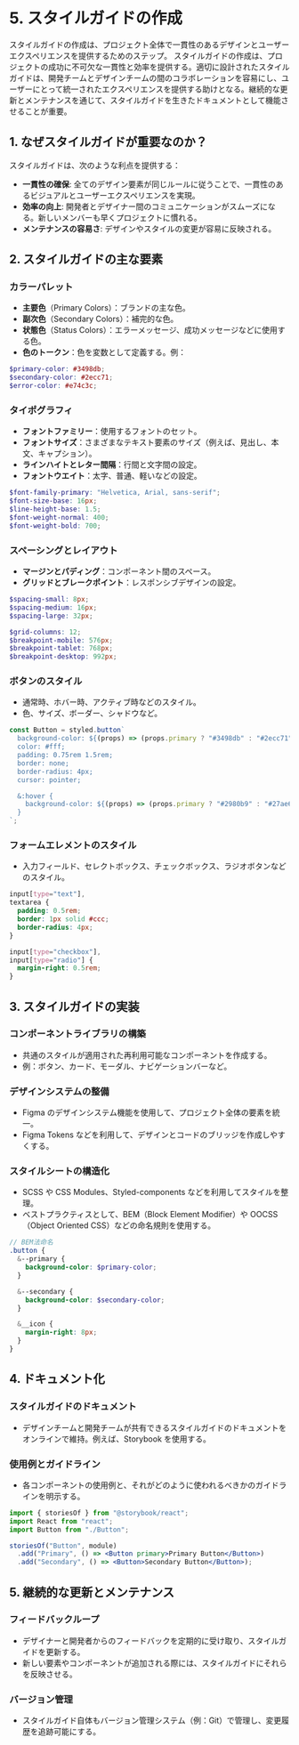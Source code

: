 # 5. スタイルガイドの作成

スタイルガイドの作成は、プロジェクト全体で一貫性のあるデザインとユーザーエクスペリエンスを提供するためのステップ。
スタイルガイドの作成は、プロジェクトの成功に不可欠な一貫性と効率を提供する。適切に設計されたスタイルガイドは、開発チームとデザインチームの間のコラボレーションを容易にし、ユーザーにとって統一されたエクスペリエンスを提供する助けとなる。継続的な更新とメンテナンスを通じて、スタイルガイドを生きたドキュメントとして機能させることが重要。

## 1. なぜスタイルガイドが重要なのか？

スタイルガイドは、次のような利点を提供する：

- **一貫性の確保**: 全てのデザイン要素が同じルールに従うことで、一貫性のあるビジュアルとユーザーエクスペリエンスを実現。
- **効率の向上**: 開発者とデザイナー間のコミュニケーションがスムーズになる。新しいメンバーも早くプロジェクトに慣れる。
- **メンテナンスの容易さ**: デザインやスタイルの変更が容易に反映される。

## 2. スタイルガイドの主な要素

### カラーパレット

- **主要色**（Primary Colors）：ブランドの主な色。
- **副次色**（Secondary Colors）：補完的な色。
- **状態色**（Status Colors）：エラーメッセージ、成功メッセージなどに使用する色。
- **色のトークン**：色を変数として定義する。例：

```scss
$primary-color: #3498db;
$secondary-color: #2ecc71;
$error-color: #e74c3c;
```

### タイポグラフィ

- **フォントファミリー**：使用するフォントのセット。
- **フォントサイズ**：さまざまなテキスト要素のサイズ（例えば、見出し、本文、キャプション）。
- **ラインハイトとレター間隔**：行間と文字間の設定。
- **フォントウエイト**：太字、普通、軽いなどの設定。

```scss
$font-family-primary: "Helvetica, Arial, sans-serif";
$font-size-base: 16px;
$line-height-base: 1.5;
$font-weight-normal: 400;
$font-weight-bold: 700;
```

### スペーシングとレイアウト

- **マージンとパディング**：コンポーネント間のスペース。
- **グリッドとブレークポイント**：レスポンシブデザインの設定。

```scss
$spacing-small: 8px;
$spacing-medium: 16px;
$spacing-large: 32px;

$grid-columns: 12;
$breakpoint-mobile: 576px;
$breakpoint-tablet: 768px;
$breakpoint-desktop: 992px;
```

### ボタンのスタイル

- 通常時、ホバー時、アクティブ時などのスタイル。
- 色、サイズ、ボーダー、シャドウなど。

```jsx
const Button = styled.button`
  background-color: ${(props) => (props.primary ? "#3498db" : "#2ecc71")};
  color: #fff;
  padding: 0.75rem 1.5rem;
  border: none;
  border-radius: 4px;
  cursor: pointer;

  &:hover {
    background-color: ${(props) => (props.primary ? "#2980b9" : "#27ae60")};
  }
`;
```

### フォームエレメントのスタイル

- 入力フィールド、セレクトボックス、チェックボックス、ラジオボタンなどのスタイル。

```scss
input[type="text"],
textarea {
  padding: 0.5rem;
  border: 1px solid #ccc;
  border-radius: 4px;
}

input[type="checkbox"],
input[type="radio"] {
  margin-right: 0.5rem;
}
```

## 3. スタイルガイドの実装

### コンポーネントライブラリの構築

- 共通のスタイルが適用された再利用可能なコンポーネントを作成する。
- 例：ボタン、カード、モーダル、ナビゲーションバーなど。

### デザインシステムの整備

- Figma のデザインシステム機能を使用して、プロジェクト全体の要素を統一。
- Figma Tokens などを利用して、デザインとコードのブリッジを作成しやすくする。

### スタイルシートの構造化

- SCSS や CSS Modules、Styled-components などを利用してスタイルを整理。
- ベストプラクティスとして、BEM（Block Element Modifier）や OOCSS（Object Oriented CSS）などの命名規則を使用する。

```scss
// BEM法命名
.button {
  &--primary {
    background-color: $primary-color;
  }

  &--secondary {
    background-color: $secondary-color;
  }

  &__icon {
    margin-right: 8px;
  }
}
```

## 4. ドキュメント化

### スタイルガイドのドキュメント

- デザインチームと開発チームが共有できるスタイルガイドのドキュメントをオンラインで維持。例えば、Storybook を使用する。

### 使用例とガイドライン

- 各コンポーネントの使用例と、それがどのように使われるべきかのガイドラインを明示する。

```jsx
import { storiesOf } from "@storybook/react";
import React from "react";
import Button from "./Button";

storiesOf("Button", module)
  .add("Primary", () => <Button primary>Primary Button</Button>)
  .add("Secondary", () => <Button>Secondary Button</Button>);
```

## 5. 継続的な更新とメンテナンス

### フィードバックループ

- デザイナーと開発者からのフィードバックを定期的に受け取り、スタイルガイドを更新する。
- 新しい要素やコンポーネントが追加される際には、スタイルガイドにそれらを反映させる。

### バージョン管理

- スタイルガイド自体もバージョン管理システム（例：Git）で管理し、変更履歴を追跡可能にする。
